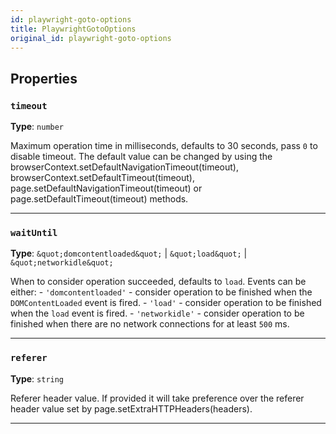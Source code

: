 ```yaml
---
id: playwright-goto-options
title: PlaywrightGotoOptions
original_id: playwright-goto-options
---
```


<a name="playwrightgotooptions"></a>

## Properties

### `timeout`

**Type**: `number`

Maximum operation time in milliseconds, defaults to 30 seconds, pass `0` to disable timeout. The default value can be changed by using the
browserContext.setDefaultNavigationTimeout(timeout), browserContext.setDefaultTimeout(timeout), page.setDefaultNavigationTimeout(timeout) or
page.setDefaultTimeout(timeout) methods.

---

### `waitUntil`

**Type**: `&quot;domcontentloaded&quot;` | `&quot;load&quot;` | `&quot;networkidle&quot;`

When to consider operation succeeded, defaults to `load`. Events can be either: - `'domcontentloaded'` - consider operation to be finished when the
`DOMContentLoaded` event is fired. - `'load'` - consider operation to be finished when the `load` event is fired. - `'networkidle'` - consider
operation to be finished when there are no network connections for at least `500` ms.

---

### `referer`

**Type**: `string`

Referer header value. If provided it will take preference over the referer header value set by page.setExtraHTTPHeaders(headers).

---

